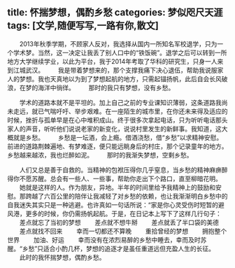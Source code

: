 title: 怀揣梦想，偶酌乡愁 
categories: 梦似咫尺天涯
tags: [文学,随便写写,一路有你,散文]
---
　　2013年秋季学期，不顾家人反对，我选择从国内一所知名军校退学，只为一个学术梦。当然，这一决定让我丢了别人口中的“铁饭碗”。退学之后可以转到一所地方大学继续学业，以此为平台，我于2014年考取了华科的研究生，只身一人来到江城武汉。
　　我是带着梦想来的，那个支撑我痛下决心退伍，帮助我说服家人的梦想。我也天真地以为到了梦想起航的地方，只需起锚扬帆，此后自会长风破浪，在梦的海洋中徜徉。
　　那时的我只有梦想，没有乡愁。

　　学术的道路本就不是平坦的。加上自己之前的专业课知识薄弱，这条道路我尚未走远，就已气喘吁吁、举步艰难。在一座陌生的城市里，在你还未来得及适应的时候，挫折与孤单早是在心中堆积成山。终于很多次拿起电话，只为听听电话那头家人的声音，听听他们说说老家的新变化，说说村里发生的新鲜事。我知道，这大概就是乡愁。
　　乡愁是一坛酒，会上瘾。借酒浇愁，借“乡愁”以求精神安慰。前进的道路荆棘遍地、有梦难逐，便只能远眺身后的村庄，那个记录童年的地方。乡愁越来越浓，我也烂醉如泥。
　　那时的我渐失梦想，空剩乡愁。

　　人们又总是善于自救的。当精神的包袱压得你几乎窒息，当乡愁的精神麻痹醉得你不愿苏醒。总会有一些人、一些事，帮助你走出下个路口，直至柳暗花明。
　　她就是这样的人。作为朋友，异地。半年的时间里给予我精神上的鼓励和安慰。那跨越了六百公里的陪伴让我减轻了对乡愁的依赖，也让我渐渐明白乡愁中的自我迷失其实只是一种逃避。也许真如一句话所说：“家是你心灵受伤时短暂的避风港，更多的时候，你仍需扬帆起航。于是，在日记本上写下了这样几行句子：
　　差点就忘了当初的梦想
　　差点就不想牛掰
　　差点就丢了半口袋的美德
　　差点就找不回来
　　幸而一切都还不算晚
　　重拾曾经的梦想
　　拥抱整个世界
　　加油、好运
　　幸而没有在浓烈易醉的乡愁中睡去，幸而及时苏醒。“乡愁”只适合小酌几杯，梦想的追逐才是虽任重道远但充盈人生的长征。
　　此时的我怀揣梦想，偶酌乡愁。